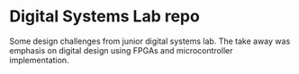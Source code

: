 # Digital Systems Lab repo
Some design challenges from junior digital systems lab.  The take away was emphasis on digital design using FPGAs and microcontroller implementation.   
